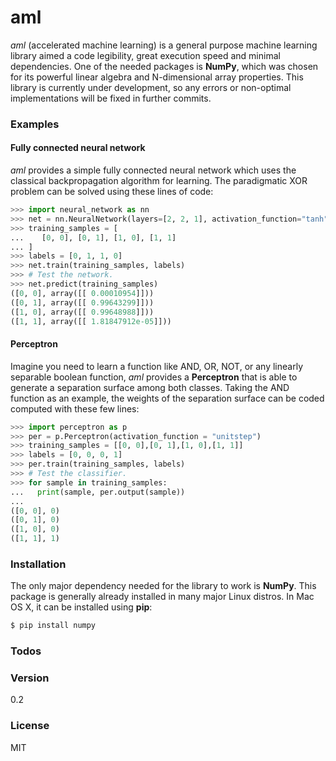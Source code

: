 # aml
*aml* (accelerated machine learning) is a general purpose machine learning library aimed a code legibility, great execution speed and minimal dependencies. One of the  needed packages is **NumPy**, which was chosen for its powerful linear algebra and N-dimensional array properties. This library is currently under development, so any errors or non-optimal implementations will be fixed in further commits.

### Examples
#### Fully connected neural network
*aml* provides a simple fully connected neural network which uses the classical backpropagation algorithm for learning. The paradigmatic XOR problem can be solved using these lines of code:

```python
>>> import neural_network as nn
>>> net = nn.NeuralNetwork(layers=[2, 2, 1], activation_function="tanh")
>>> training_samples = [
...    [0, 0], [0, 1], [1, 0], [1, 1]
... ]
>>> labels = [0, 1, 1, 0]
>>> net.train(training_samples, labels)
>>> # Test the network.
>>> net.predict(training_samples)
([0, 0], array([[ 0.00010954]]))
([0, 1], array([[ 0.99643299]]))
([1, 0], array([[ 0.99648988]]))
([1, 1], array([[ 1.81847912e-05]]))
```

#### Perceptron
Imagine you need to learn a function like AND, OR, NOT, or any linearly separable boolean function, *aml* provides a **Perceptron** that is able to generate a separation surface among both classes. Taking the AND function as an example, the weights of the separation surface can be coded computed with these few lines:

```python
>>> import perceptron as p
>>> per = p.Perceptron(activation_function = "unitstep")
>>> training_samples = [[0, 0],[0, 1],[1, 0],[1, 1]]
>>> labels = [0, 0, 0, 1]
>>> per.train(training_samples, labels)
>>> # Test the classifier.
>>> for sample in training_samples:
...   print(sample, per.output(sample))
...
([0, 0], 0)
([0, 1], 0)
([1, 0], 0)
([1, 1], 1)
```

### Installation
The only major dependency needed for the library to work is **NumPy**. This package is generally already installed in many major Linux distros. In Mac OS X, it can be installed using **pip**:
```sh
$ pip install numpy
```

### Todos


### Version
0.2

### License
MIT
